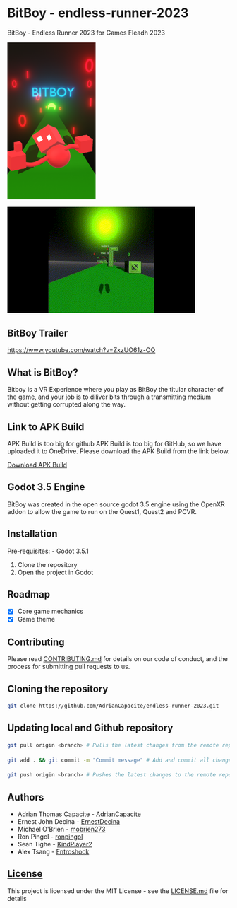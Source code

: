 # BitBoy - endless-runner-2023

BitBoy - Endless Runner 2023 for Games Fleadh 2023
<!-- Add img below -->
<img src="assets/images/BitBoyPoster.png" width="200px">

![BitBoy Gameplay](assets/images/bitboy-gameplay.gif)

## BitBoy Trailer
https://www.youtube.com/watch?v=ZxzUO61z-OQ

## What is BitBoy?

Bitboy is a VR Experience where you play as BitBoy the titular character of the game, and your job is to diliver bits through a transmitting medium without getting corrupted along the way.

## Link to APK Build

APK Build is too big for github
APK Build is too big for GitHub, so we have uploaded it to OneDrive. Please download the APK Build from the link below.

[Download APK Build](https://1drv.ms/u/s!AuHZvBhYHXD0o45XPnqSqXm0O8Bbtw?e=aFIPh4)

## Godot 3.5 Engine

BitBoy was created in the open source godot 3.5 engine using the OpenXR addon to allow the game to run on the Quest1, Quest2 and PCVR.

## Installation

Pre-requisites:
    - Godot 3.5.1

1. Clone the repository
2. Open the project in Godot

## Roadmap

- [x] Core game mechanics
- [x] Game theme

## Contributing

Please read [CONTRIBUTING.md](CONTRIBUTING.md) for details on our code of conduct, and the process for submitting pull requests to us.

## Cloning the repository

```bash
git clone https://github.com/AdrianCapacite/endless-runner-2023.git
```

## Updating local and Github repository

```bash
git pull origin <branch> # Pulls the latest changes from the remote repository

git add . && git commit -m "Commit message" # Add and commit all changes to the local repository

git push origin <branch> # Pushes the latest changes to the remote repository
```

## Authors

- Adrian Thomas Capacite - [AdrianCapacite](https://github.com/AdrianCapacite)
- Ernest John Decina - [ErnestDecina](https://github.com/ErnestDecina)
- Michael O'Brien - [mobrien273](https://github.com/mobrien273)
- Ron Pingol - [ronpingol](https://github.com/ronpingol)
- Sean Tighe - [KindPlayer2](https://github.com/KindPlayer2)
- Alex Tsang - [Entroshock](https://github.com/Entroshock)

## [License](LICENSE.md)

This project is licensed under the MIT License - see the [LICENSE.md](LICENSE.md) file for details
